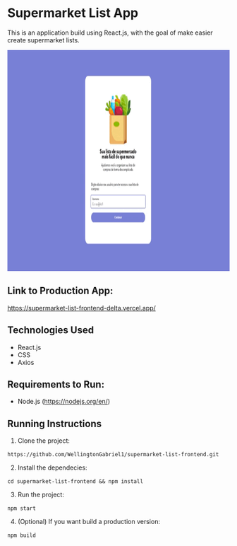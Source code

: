 # Supermarket List App

This is an application build using React.js, with the goal of make easier create supermarket lists.

<p>
 <img height="500" src="https://github.com/WellingtonGabriel1/supermarket-list-frontend/blob/master/public/images/list.gif"/>
</p>

## Link to Production App:

https://supermarket-list-frontend-delta.vercel.app/

## Technologies Used

- React.js
- CSS
- Axios

## Requirements to Run:

- Node.js (https://nodejs.org/en/)

## Running Instructions

1. Clone the project:

```
https://github.com/WellingtonGabriel1/supermarket-list-frontend.git
```

2. Install the dependecies:

```
cd supermarket-list-frontend && npm install
```

3. Run the project:

```
npm start
```

4. (Optional) If you want build a production version:

```
npm build
```
